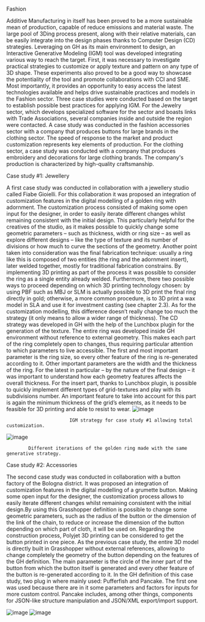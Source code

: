 Fashion

Additive Manufacturing in itself has been proved to be a more sustainable mean of production, capable of reduce emissions and material waste. The large pool of 3Ding process present, along with their relative materials, can be easily integrate into the design phases thanks to Computer Design (CD) strategies. Leveraging on GH as its main environment to design, an Interactive Generative Modeling (IGM) tool was developed integrating various way to reach the target. First, it was necessary to investigate practical strategies to customize or apply texture and pattern on any type of 3D shape. These experiments also proved to be a good way to showcase the potentiality of the tool and promote collaborations with CCI and SME. Most importantly, it provides an opportunity to easy access the latest technologies available and helps drive sustainable practices and models in the Fashion sector.
Three case studies were conducted based on the target to establish possible best practices for applying IGM. For the Jewelry sector, which develops specialized software for the sector and boasts links with Trade Associations, several companies inside and outside the region were contacted.
A case study was conducted in the fashion accessories sector with a company that produces buttons for large brands in the clothing sector. The speed of response to the market and product customization represents key elements of production.
For the clothing sector, a case study was conducted with a company that produces embroidery and decorations for large clothing brands. The company's production is characterized by high-quality craftsmanship.

Case study #1: Jewellery

A first case study was conducted in collaboration with a jewellery studio called Fiabe Gioielli. For this collaboration it was proposed an integration of customization features in the digital modelling of a golden ring with adornment. The customization process consisted of making some open input for the designer, in order to easily iterate different changes whilst remaining consistent with the initial design. This particularly helpful for the creatives of the studio, as it makes possible to quickly change some geometric parameters – such as thickness, width or ring size – as well as explore different designs – like the type of texture and its number of divisions or how much to curve the sections of the geometry. Another point taken into consideration was the final fabrication technique: usually a ring like this is composed of two entities (the ring and the adornment insert), later welded together, mostly for traditional fabrication constrains. By implementing 3D printing as part of the process it was possible to consider the ring as a single entity already welded. Furthermore, there two possible ways to proceed depending on which 3D printing technology chosen: by using PBF such as MBJ or SLM is actually possible to 3D print the final ring directly in gold; otherwise, a more common procedure, is to 3D print a wax model in SLA and use it for investment casting (see chapter 2.3). As for the customization modelling, this difference doesn’t really change too much the strategy (it only means to allow a wider range of thickness).
The CD strategy was developed in GH with the help of the Lunchbox plugin for the generation of the texture. The entire ring was developed inside GH environment without reference to external geometry. This makes each part of the ring completely open to changes, thus requiring particular attention to which parameters to live accessible. The first and most important parameter is the ring size, so every other feature of the ring is re-generated according to it. Other important parameters are the width and the thickness of the ring. For the latest in particular – by the nature of the final design – it was important to understand how each geometry features affects the overall thickness. For the insert part, thanks to Lunchbox plugin, is possible to quickly implement different types of grid-textures and play with its subdivisions number. An important feature to take into account for this part is again the minimum thickness of the grid’s elements, as it needs to be feasible for 3D printing and able to resist to wear.
                 ![image](https://github.com/user-attachments/assets/8144e2ab-4eb9-47f2-b722-ca49c3d2015f)
                             
                           IGM strategy for case study #1 allowing total customization.

   ![image](https://github.com/user-attachments/assets/d991fdef-54fd-4124-bb25-b20b64e2bdb5)
                           
            Different iterations of the golden ring made with the same generative strategy.


Case study #2: Accessories 

The second case study was conducted in collaboration with a button factory of the Bologna district. It was proposed an integration of customization features in the digital modelling of a grumette button. Making some open input for the designer, the customization process allows to easily iterate different changes whilst remaining consistent with the initial design.By using this Grasshopper definition is possible to change some geometric parameters, such as the radius of the button or the dimension of the link of the chain, to reduce or increase the dimension of the button depending on which part of cloth, it will be used on. Regarding the construction process, Polyjet 3D printing can be considered to get the button printed in one piece.
As the previous case study, the entire 3D model is directly built in Grasshopper without external references, allowing to change completely the geometry of the button depending on the features of the GH definition.
The main parameter is the circle of the inner part of the button from which the button itself is generated and every other feature of the button is re-generated according to it. In the GH definition of this case study, two plug in where mainly used: Pufferfish and Pancake. The first one was used because there are in it some parameters and factors for inputs for more custom control. Pancake includes, among other things, components for JSON-like structure manipulation and JSON/XML export/import support.  

![image](https://github.com/user-attachments/assets/06f7cf58-7776-4e6b-a4bb-2093b24d0a6d)
![image](https://github.com/user-attachments/assets/cdb92d1a-8749-48cd-96de-078c08a70299)




